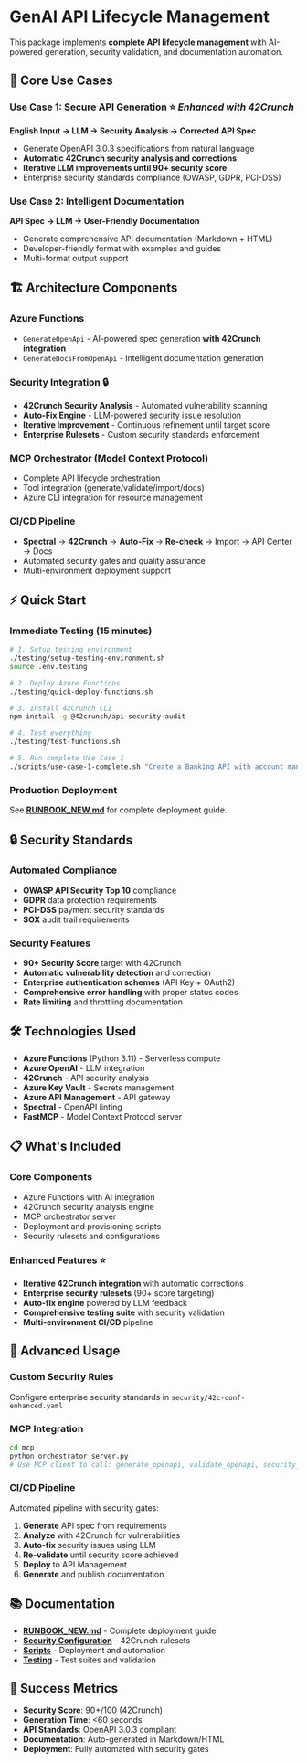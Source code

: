# GenAI API Lifecycle Management

This package implements **complete API lifecycle management** with AI-powered generation, security validation, and documentation automation.

## 🎯 **Core Use Cases**

### **Use Case 1: Secure API Generation** ⭐ *Enhanced with 42Crunch*
**English Input → LLM → Security Analysis → Corrected API Spec**
- Generate OpenAPI 3.0.3 specifications from natural language
- **Automatic 42Crunch security analysis and corrections**
- **Iterative LLM improvements until 90+ security score**
- Enterprise security standards compliance (OWASP, GDPR, PCI-DSS)

### **Use Case 2: Intelligent Documentation**
**API Spec → LLM → User-Friendly Documentation**
- Generate comprehensive API documentation (Markdown + HTML)
- Developer-friendly format with examples and guides
- Multi-format output support

## 🏗️ **Architecture Components**

### **Azure Functions**
- `GenerateOpenApi` - AI-powered spec generation **with 42Crunch integration**
- `GenerateDocsFromOpenApi` - Intelligent documentation generation

### **Security Integration** 🔒
- **42Crunch Security Analysis** - Automated vulnerability scanning
- **Auto-Fix Engine** - LLM-powered security issue resolution
- **Iterative Improvement** - Continuous refinement until target score
- **Enterprise Rulesets** - Custom security standards enforcement

### **MCP Orchestrator** (Model Context Protocol)
- Complete API lifecycle orchestration
- Tool integration (generate/validate/import/docs)
- Azure CLI integration for resource management

### **CI/CD Pipeline**
- **Spectral** → **42Crunch** → **Auto-Fix** → **Re-check** → Import → API Center → Docs
- Automated security gates and quality assurance
- Multi-environment deployment support

## ⚡ **Quick Start**

### **Immediate Testing (15 minutes)**
```bash
# 1. Setup testing environment
./testing/setup-testing-environment.sh
source .env.testing

# 2. Deploy Azure Functions
./testing/quick-deploy-functions.sh

# 3. Install 42Crunch CLI
npm install -g @42crunch/api-security-audit

# 4. Test everything
./testing/test-functions.sh

# 5. Run complete Use Case 1
./scripts/use-case-1-complete.sh "Create a Banking API with account management, transactions, and security features"
```

### **Production Deployment**
See **[RUNBOOK_NEW.md](RUNBOOK_NEW.md)** for complete deployment guide.

## 🔒 **Security Standards**

### **Automated Compliance**
- **OWASP API Security Top 10** compliance
- **GDPR** data protection requirements
- **PCI-DSS** payment security standards
- **SOX** audit trail requirements

### **Security Features**
- **90+ Security Score** target with 42Crunch
- **Automatic vulnerability detection** and correction
- **Enterprise authentication schemes** (API Key + OAuth2)
- **Comprehensive error handling** with proper status codes
- **Rate limiting** and throttling documentation

## 🛠️ **Technologies Used**

- **Azure Functions** (Python 3.11) - Serverless compute
- **Azure OpenAI** - LLM integration
- **42Crunch** - API security analysis
- **Azure Key Vault** - Secrets management
- **Azure API Management** - API gateway
- **Spectral** - OpenAPI linting
- **FastMCP** - Model Context Protocol server

## 📋 **What's Included**

### **Core Components**
- Azure Functions with AI integration
- 42Crunch security analysis engine
- MCP orchestrator server
- Deployment and provisioning scripts
- Security rulesets and configurations

### **Enhanced Features** ⭐
- **Iterative 42Crunch integration** with automatic corrections
- **Enterprise security rulesets** (90+ score targeting)
- **Auto-fix engine** powered by LLM feedback
- **Comprehensive testing suite** with security validation
- **Multi-environment CI/CD** pipeline

## 🚀 **Advanced Usage**

### **Custom Security Rules**
Configure enterprise security standards in `security/42c-conf-enhanced.yaml`

### **MCP Integration**
```bash
cd mcp
python orchestrator_server.py
# Use MCP client to call: generate_openapi, validate_openapi, security_analyze
```

### **CI/CD Pipeline**
Automated pipeline with security gates:
1. **Generate** API spec from requirements
2. **Analyze** with 42Crunch for vulnerabilities  
3. **Auto-fix** security issues using LLM
4. **Re-validate** until security score achieved
5. **Deploy** to API Management
6. **Generate** and publish documentation

## 📚 **Documentation**

- **[RUNBOOK_NEW.md](RUNBOOK_NEW.md)** - Complete deployment guide
- **[Security Configuration](security/)** - 42Crunch rulesets
- **[Scripts](scripts/)** - Deployment and automation
- **[Testing](testing/)** - Test suites and validation

## 🎯 **Success Metrics**

- **Security Score**: 90+/100 (42Crunch)
- **Generation Time**: <60 seconds
- **API Standards**: OpenAPI 3.0.3 compliant
- **Documentation**: Auto-generated in Markdown/HTML
- **Deployment**: Fully automated with security gates
